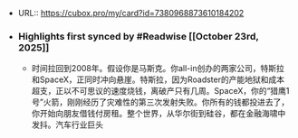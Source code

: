 - URL:: https://cubox.pro/my/card?id=7380968873610184202
- ### Highlights first synced by #Readwise [[October 23rd, 2025]]
    - 时间拉回到2008年。假设你是马斯克。你all-in创办的两家公司，特斯拉和SpaceX，正同时冲向悬崖。​
      特斯拉，因为Roadster的产能地狱和成本超支，正以不可思议的速度烧钱，离破产只有几周。SpaceX，你的“猎鹰1号”火箭，刚刚经历了灾难性的第三次发射失败。你所有的钱都投进去了，你开始向朋友借钱付房租。​
      整个世界，从华尔街到硅谷，都在金融海啸中发抖。汽车行业巨头
